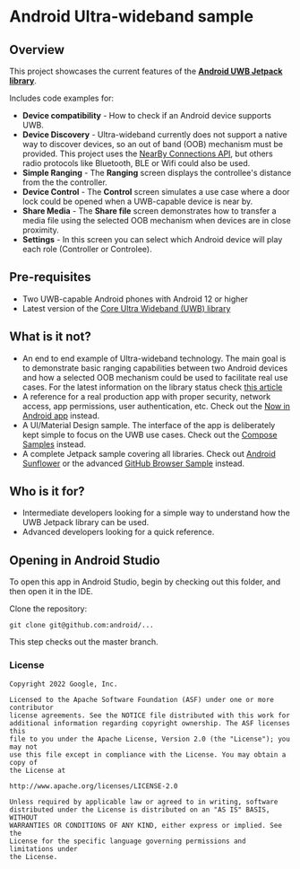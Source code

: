# Android Ultra-wideband sample

## Overview
This project showcases the current features of the 
<b>[Android UWB Jetpack library](https://developer.android.com/jetpack/androidx/releases/core-uwb)</b>.

Includes code examples for:

* <b>Device compatibility</b> - How to check if an Android device supports UWB.
* <b>Device Discovery</b> - Ultra-wideband currently does not support a native way to discover devices, so an 
out of band (OOB) mechanism must be provided.  This project uses the
[NearBy Connections API](https://developers.google.com/nearby/connections/overview), but others radio protocols like 
Bluetooth, BLE or Wifi could also be used. 
* <b>Simple Ranging</b> - The <b>Ranging</b> screen displays the controllee's distance from the the controller.
* <b>Device Control</b> - The <b>Control</b> screen simulates a use case where a door lock could be 
opened when a UWB-capable device is near by.
* <b>Share Media</b> - The <b>Share file</b> screen demonstrates how to transfer a media file using the
selected OOB mechanism when devices are in close proximity.
* <b>Settings</b> - In this screen you can select which Android device will play each role (Controller or Controlee).


## Pre-requisites
* Two UWB-capable Android phones with Android 12 or higher
* Latest version of the [Core Ultra Wideband (UWB) library](https://developer.android.com/jetpack/androidx/releases/core-uwb)


## What is it not?
  
* An end to end example of Ultra-wideband technology.
 The main goal is to demonstrate basic ranging capabilities between two Android devices and 
how a selected OOB mechanism could be used to facilitate real use cases.  For the latest information on the library status check [this article](https://developer.android.com/guide/topics/connectivity/uwb)
* A reference for a real production app with proper security, network access, app permissions, user authentication, etc. Check out the [Now in Android app](https://github.com/android/nowinandroid) instead.
* A UI/Material Design sample. The interface of the app is deliberately kept simple to focus on the UWB use cases. Check out the [Compose Samples](https://github.com/android/compose-samples) instead.
* A complete Jetpack sample covering all libraries. Check out [Android Sunflower](https://github.com/googlesamples/android-sunflower) or the advanced [GitHub Browser Sample](https://github.com/googlesamples/android-architecture-components/tree/master/GithubBrowserSample) instead.


## Who is it for?

*   Intermediate developers looking for a simple way to understand how the UWB Jetpack library can be used.
*   Advanced developers looking for a quick reference.

## Opening in Android Studio

To open this app in Android Studio, begin by checking out this folder, and then open it in the IDE.

Clone the repository:

```
git clone git@github.com:android/...
```
This step checks out the master branch. 

### License

```
Copyright 2022 Google, Inc.

Licensed to the Apache Software Foundation (ASF) under one or more contributor
license agreements. See the NOTICE file distributed with this work for
additional information regarding copyright ownership. The ASF licenses this
file to you under the Apache License, Version 2.0 (the "License"); you may not
use this file except in compliance with the License. You may obtain a copy of
the License at

http://www.apache.org/licenses/LICENSE-2.0

Unless required by applicable law or agreed to in writing, software
distributed under the License is distributed on an "AS IS" BASIS, WITHOUT
WARRANTIES OR CONDITIONS OF ANY KIND, either express or implied. See the
License for the specific language governing permissions and limitations under
the License.
```
